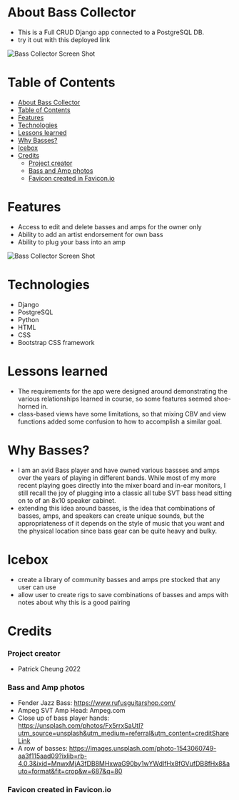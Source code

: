 # About Bass Collector
- This is a Full CRUD Django app connected to a PostgreSQL DB.
- try it out with this deployed link

![Bass Collector Screen Shot](https://i.imgur.com/UHjDoj4.pngv "Bass Collector Screen Shot")


# Table of Contents
- [About Bass Collector](#about-bass-collector)
- [Table of Contents](#table-of-contents)
- [Features](#features)
- [Technologies](#technologies)
- [Lessons learned](#lessons-learned)
- [Why Basses?](#why-basses)
- [Icebox](#icebox)
- [Credits](#credits)
    - [Project creator](#project-creator)
    - [Bass and Amp photos](#bass-and-amp-photos)
    - [Favicon created in Favicon.io](#favicon-created-in-faviconio)


# Features
- Access to edit and delete basses and amps for the owner only
- Ability to add an artist endorsement for own bass
- Ability to plug your bass into an amp 

![Bass Collector Screen Shot](https://i.imgur.com/cW6guGC.png "Bass Collector Screen Shot")

# Technologies
- Django
- PostgreSQL
- Python
- HTML
- CSS
- Bootstrap CSS framework

# Lessons learned
- The requirements for the app were designed around demonstrating the various relationships learned in course, so some features seemed shoe-horned in.
- class-based views have some limitations, so that mixing CBV and view functions added some confusion to how to accomplish a similar goal.


# Why Basses?
- I am an avid Bass player and have owned various bassses and amps over the years of playing in different bands.   While most of my more recent playing goes directly into the mixer board and in-ear monitors, I still recall the joy of plugging into a classic all tube SVT bass head sitting on to of an 8x10 speaker cabinet.
- extending this idea around basses, is the idea that combinations of basses, amps, and speakers can create unique sounds, but the appropriateness of it depends on the style of music that you want and the physical location since bass gear can be quite heavy and bulky.

# Icebox
  - create a library of community basses and amps pre stocked that any user can use
  - allow user to create rigs to save combinations of basses and amps with notes about why this is a good pairing
  
# Credits
  ### Project creator
  - Patrick Cheung 2022
  ### Bass and Amp photos
  - Fender Jazz Bass: https://www.rufusguitarshop.com/
  - Ampeg SVT Amp Head: Ampeg.com
  - Close up of bass player hands: https://unsplash.com/photos/Fx5rrxSaUtI?utm_source=unsplash&utm_medium=referral&utm_content=creditShareLink
  - A row of basses: https://images.unsplash.com/photo-1543060749-aa3f115aad09?ixlib=rb-4.0.3&ixid=MnwxMjA3fDB8MHxwaG90by1wYWdlfHx8fGVufDB8fHx8&auto=format&fit=crop&w=687&q=80
  ### Favicon created in Favicon.io